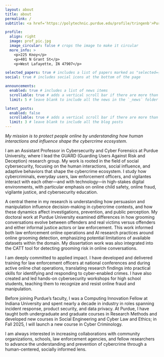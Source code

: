 ```yaml
---
layout: about
title: about
permalink: /
subtitle: <a href='https://polytechnic.purdue.edu/profile/tringenb'>Purdue University</a>

profile:
  align: right
  image: prof_pic.jpg
  image_circular: false # crops the image to make it circular
  more_info: >
    <p>225 Knoy</p>
    <p>401 N Grant St</p>
    <p>West Lafayette, IN 47907</p>

selected_papers: true # includes a list of papers marked as "selected={true}"
social: true # includes social icons at the bottom of the page

announcements:
  enabled: true # includes a list of news items
  scrollable: true # adds a vertical scroll bar if there are more than 3 news items
  limit: 5 # leave blank to include all the news in the `_news` folder

latest_posts:
  enabled: false
  scrollable: true # adds a vertical scroll bar if there are more than 3 new posts items
  limit: 3 # leave blank to include all the blog posts
---
```


_My mission is to protect people online by understanding how human interactions and influence shape the cybercrime ecosystem._

I am an Assistant Professor in Cybersecurity and Cyber Forensics at Purdue University, where I lead the GUARD (Guarding Users Against Risk and Deception) research group. My work is rooted in the field of social cybersecurity, focusing on the human interactions, social influence, and adaptive behaviors that shape the cybercrime ecosystem. I study how cybercriminals, everyday users, law enforcement officers, and vigilantes interact with each other—and with technology—in high-stakes digital environments, with particular emphasis on online child safety, online fraud, vigilante justice, and cybersecurity education.

A central theme in my research is understanding how persuasion and manipulation influence decision-making in cybercrime contexts, and how these dynamics affect investigations, prevention, and public perception. My doctoral work at Purdue University examined differences in how grooming conversations evolve between offenders and real victims versus offenders and either informal justice actors or law enforcement. This work informed both law enforcement online operations and AI research practices around online grooming detection, emphasizing potential limitations of available datasets within the domain. My dissertation work was also integrated into the CATT tool for detecting grooming risk in online conversations.

I am deeply committed to applied impact. I have developed and delivered training for law enforcement officers at national conferences and during active online chat operations, translating research findings into practical skills for identifying and responding to cyber-enabled crimes. I have also created and led hands-on cybersecurity workshops for high school students, teaching them to recognize and resist online fraud and manipulation.

Before joining Purdue’s faculty, I was a Computing Innovation Fellow at Indiana University and spent nearly a decade in industry in roles spanning incident response, product security, and data privacy. At Purdue, I have taught both undergraduate and graduate courses in Research Methods and developed new courses in Social Engineering and Cyber Law and Ethics; in Fall 2025, I will launch a new course in Cyber Criminology.

I am always interested in increasing collaborations with community organizations, schools, law enforcement agencies, and fellow researchers to advance the understanding and prevention of cybercrime through a human-centered, socially informed lens.
